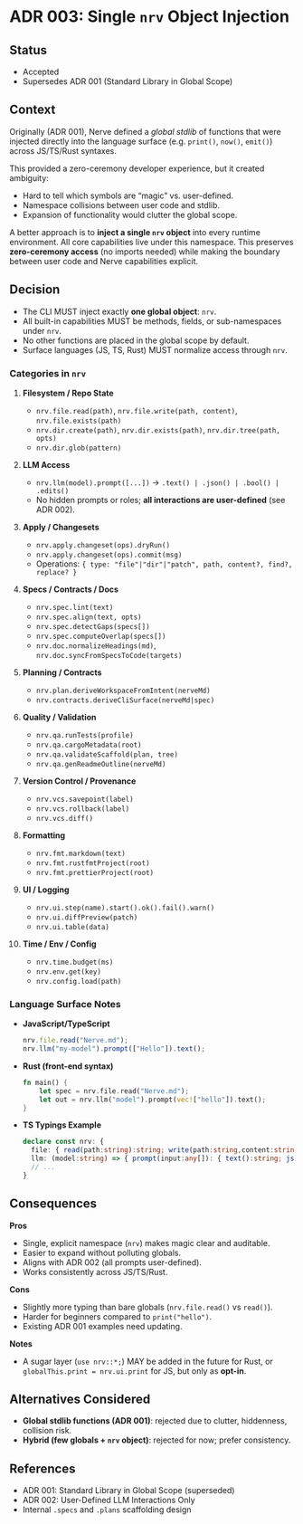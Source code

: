 # ADR 003: Single `nrv` Object Injection

## Status

- Accepted  
- Supersedes ADR 001 (Standard Library in Global Scope)

## Context

Originally (ADR 001), Nerve defined a *global stdlib* of functions that were injected directly
into the language surface (e.g. `print()`, `now()`, `emit()`) across JS/TS/Rust syntaxes.  

This provided a zero-ceremony developer experience, but it created ambiguity:

- Hard to tell which symbols are “magic” vs. user-defined.
- Namespace collisions between user code and stdlib.
- Expansion of functionality would clutter the global scope.

A better approach is to **inject a single `nrv` object** into every runtime environment.
All core capabilities live under this namespace. This preserves **zero-ceremony access**
(no imports needed) while making the boundary between user code and Nerve capabilities explicit.

## Decision

- The CLI MUST inject exactly **one global object**: `nrv`.
- All built-in capabilities MUST be methods, fields, or sub-namespaces under `nrv`.
- No other functions are placed in the global scope by default.  
- Surface languages (JS, TS, Rust) MUST normalize access through `nrv`.

### Categories in `nrv`

1. **Filesystem / Repo State**  
   - `nrv.file.read(path)`, `nrv.file.write(path, content)`, `nrv.file.exists(path)`  
   - `nrv.dir.create(path)`, `nrv.dir.exists(path)`, `nrv.dir.tree(path, opts)`  
   - `nrv.dir.glob(pattern)`

2. **LLM Access**  
   - `nrv.llm(model).prompt([...])` → `.text() | .json() | .bool() | .edits()`  
   - No hidden prompts or roles; **all interactions are user-defined** (see ADR 002).

3. **Apply / Changesets**  
   - `nrv.apply.changeset(ops).dryRun()`  
   - `nrv.apply.changeset(ops).commit(msg)`  
   - Operations: `{ type: "file"|"dir"|"patch", path, content?, find?, replace? }`

4. **Specs / Contracts / Docs**  
   - `nrv.spec.lint(text)`  
   - `nrv.spec.align(text, opts)`  
   - `nrv.spec.detectGaps(specs[])`  
   - `nrv.spec.computeOverlap(specs[])`  
   - `nrv.doc.normalizeHeadings(md)`, `nrv.doc.syncFromSpecsToCode(targets)`

5. **Planning / Contracts**  
   - `nrv.plan.deriveWorkspaceFromIntent(nerveMd)`  
   - `nrv.contracts.deriveCliSurface(nerveMd|spec)`

6. **Quality / Validation**  
   - `nrv.qa.runTests(profile)`  
   - `nrv.qa.cargoMetadata(root)`  
   - `nrv.qa.validateScaffold(plan, tree)`  
   - `nrv.qa.genReadmeOutline(nerveMd)`  

7. **Version Control / Provenance**  
   - `nrv.vcs.savepoint(label)`  
   - `nrv.vcs.rollback(label)`  
   - `nrv.vcs.diff()`  

8. **Formatting**  
   - `nrv.fmt.markdown(text)`  
   - `nrv.fmt.rustfmtProject(root)`  
   - `nrv.fmt.prettierProject(root)`

9. **UI / Logging**  
   - `nrv.ui.step(name).start().ok().fail().warn()`  
   - `nrv.ui.diffPreview(patch)`  
   - `nrv.ui.table(data)`

10. **Time / Env / Config**  
    - `nrv.time.budget(ms)`  
    - `nrv.env.get(key)`  
    - `nrv.config.load(path)`  

### Language Surface Notes

- **JavaScript/TypeScript**  

  ```ts
  nrv.file.read("Nerve.md");
  nrv.llm("my-model").prompt(["Hello"]).text();
  ```

- **Rust (front-end syntax)**

  ```rust
  fn main() {
      let spec = nrv.file.read("Nerve.md");
      let out = nrv.llm("model").prompt(vec!["hello"]).text();
  }
  ```

- **TS Typings Example**

  ```ts
  declare const nrv: {
    file: { read(path:string):string; write(path:string,content:string):void; exists(path:string):boolean; },
    llm: (model:string) => { prompt(input:any[]): { text():string; json():any; bool():boolean; edits():any[] } },
    // ...
  }
  ```

## Consequences

**Pros**

- Single, explicit namespace (`nrv`) makes magic clear and auditable.
- Easier to expand without polluting globals.
- Aligns with ADR 002 (all prompts user-defined).
- Works consistently across JS/TS/Rust.

**Cons**

- Slightly more typing than bare globals (`nrv.file.read()` vs `read()`).
- Harder for beginners compared to `print("hello")`.
- Existing ADR 001 examples need updating.

**Notes**

- A sugar layer (`use nrv::*;`) MAY be added in the future for Rust, or `globalThis.print = nrv.ui.print` for JS, but only as **opt-in**.

## Alternatives Considered

- **Global stdlib functions (ADR 001)**: rejected due to clutter, hiddenness, collision risk.
- **Hybrid (few globals + `nrv` object)**: rejected for now; prefer consistency.

## References

- ADR 001: Standard Library in Global Scope (superseded)
- ADR 002: User-Defined LLM Interactions Only
- Internal `.specs` and `.plans` scaffolding design
